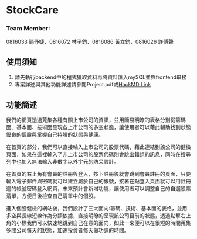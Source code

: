 # StockCare
### Team Member:
0816033 簡伃婕、0816072 林子鈞、0816086 黃立鈞、0816026 許傅聲
## 使用須知
1. 請先執行backend中的程式獲取資料再將資料匯入mySQL並與frontend串接
2. 專案詳述與其他功能詳述請參閱Project.pdf或[HackMD Link](https:////hackmd.io/@libao3128/r1nHMrUjO)
## 功能簡述
我們的網頁透過蒐集各種有關上市公司的資訊，並用簡易明瞭的表格分別從籌碼面、基本面、技術面呈現各上市公司的多空狀態，讓使用者可以藉此輔助找到狀態優良的個股與掌握自己持股的狀態與健康。

在首頁的部分，我們可以直接輸入上市公司的股票代碼，藉此連結到該公司的健檢頁面，如果在這裡輸入了非上市公司的股票代碼則會跳出錯誤的訊息，同時在搜尋列中也加入無法輸入非數字以外字元的防呆設計。

在首頁的右上角有會員的註冊與登入，按下註冊後就會跳到會員註冊的頁面，只要輸入電子郵件與密碼就可以建立屬於自己的帳號，接著在點登入頁面就可以用註冊過的帳號密碼登入網頁，未來預計會新增功能，讓使用者可以調整自己的自選股票清單，方便日後檢查自己清單中的個股。

進入個股健檢的網站後，我們設計了三大面向:籌碼、技術、基本面的表格，並用多空與長線短線作為分類依據，直接明瞭的呈現該公司目前的狀態，透過點擊右上角的小標我們可以快速地跳到自己在意的面向，如此一來便可以在很短的時間蒐集多間公司每天的狀態，加速投資者每天做功課的時間。
